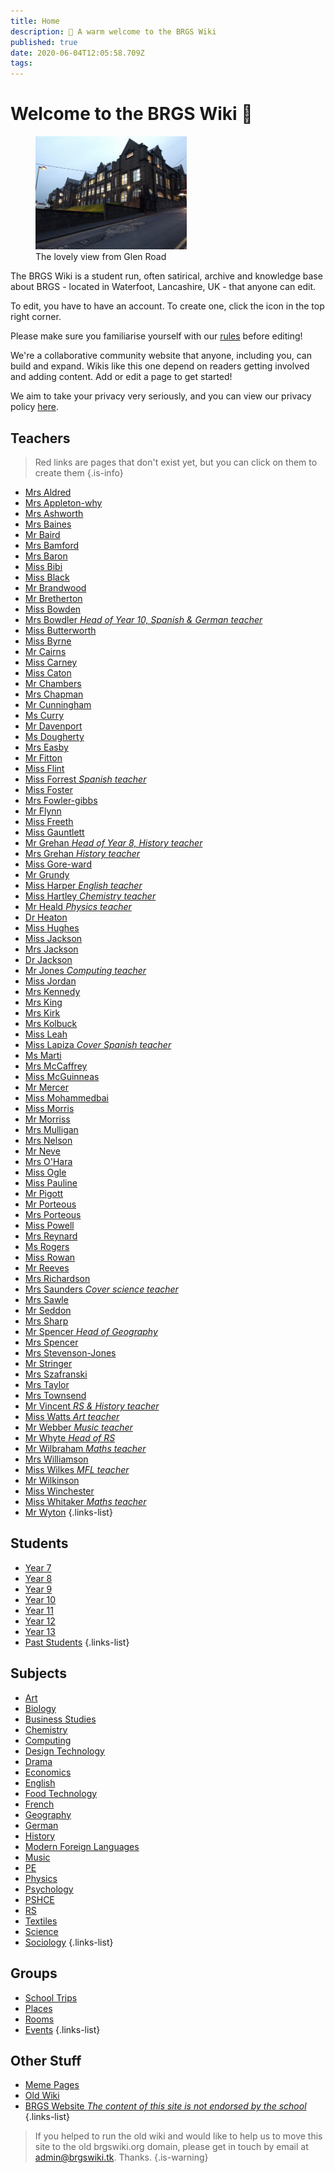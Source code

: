 ```yaml
---
title: Home
description: 🏡 A warm welcome to the BRGS Wiki
published: true
date: 2020-06-04T12:05:58.709Z
tags: 
---
```


# Welcome to the BRGS Wiki 🎉
<figure class="image image_resized" style="width:48%;"><img src="/brgs_from-glen-road.jpg"><figcaption>The lovely view from Glen Road</figcaption></figure>

The BRGS Wiki is a student run, often satirical, archive and knowledge base about BRGS - located in Waterfoot, Lancashire, UK - that anyone can edit.

To edit, you have to have an account. To create one, click the icon in the top right corner.

Please make sure you familiarise yourself with our [rules](/rules) before editing!

We're a collaborative community website that anyone, including you, can build and expand. Wikis like this one depend on readers getting involved and adding content. Add or edit a page to get started!

We aim to take your privacy very seriously, and you can view our privacy policy [here](/privacy).

## Teachers

> Red links are pages that don't exist yet, but you can click on them to create them
{.is-info}

- [Mrs Aldred](/teachers/mrs-aldred)
- [Mrs Appleton-why](/teachers/mrs-appleton-why)
- [Mrs Ashworth](/teachers/mrs-ashworth)
- [Mrs Baines](/teachers/mrs-baines)
- [Mr Baird](/teachers/mr-baird)
- [Mrs Bamford](/teachers/mrs-bamford)
- [Mrs Baron](/teachers/mrs-baron)
- [Miss Bibi](/teachers/miss-bibi)
- [Miss Black](/teachers/miss-black)
- [Mr Brandwood](/teachers/mr-brandwood)
- [Mr Bretherton](/teachers/mr-bretherton)
- [Miss Bowden](/teachers/miss-bowden)
- [Mrs Bowdler *Head of Year 10, Spanish & German teacher*](/teachers/mrs-bowdler)
- [Miss Butterworth](/teachers/miss-butterworth)
- [Miss Byrne](/teachers/miss-byrne)
- [Mr Cairns](/teachers/mr-cairns)
- [Miss Carney](/teachers/miss-carney)
- [Miss Caton](/teachers/miss-caton)
- [Mr Chambers](/teachers/mr-chambers)
- [Mrs Chapman](/teachers/mrs-chapman)
- [Mr Cunningham](/teachers/mr-cunningham)
- [Ms Curry](/teachers/ms-curry)
- [Mr Davenport](/teachers/mr-davenport)
- [Ms Dougherty](/teachers/ms-dougherty)
- [Mrs Easby](/teachers/mrs-easby)
- [Mr Fitton](/teachers/mr-fitton)
- [Miss Flint](/teachers/miss-flint)
- [Miss Forrest *Spanish teacher*](/teachers/miss-forrest)
- [Miss Foster](/teachers/miss-foster)
- [Mrs Fowler-gibbs](/teachers/mrs-fowler-gibbs)
- [Mr Flynn](/teachers/mr-flynn)
- [Miss Freeth](/teachers/miss-freeth)
- [Miss Gauntlett](/teachers/miss-gauntlett)
- [Mr Grehan *Head of Year 8, History teacher*](/teachers/mr-grehan)
- [Mrs Grehan *History teacher*](/teachers/mrs-grehan)
- [Miss Gore-ward](/teachers/miss-gore-ward)
- [Mr Grundy](/teachers/mr-grundy)
- [Miss Harper *English teacher*](/teachers/miss-harper)
- [Miss Hartley *Chemistry teacher*](/teachers/miss-hartley)
- [Mr Heald *Physics teacher*](/teachers/mr-heald)
- [Dr Heaton](/teachers/dr-heaton)
- [Miss Hughes](/teachers/miss-hughes)
- [Miss Jackson](/teachers/miss-jackson)
- [Mrs Jackson](/teachers/mrs-jackson)
- [Dr Jackson](/teachers/dr-jackson)
- [Mr Jones *Computing teacher*](/teachers/mr-jones)
- [Miss Jordan](/teachers/miss-jordan)
- [Mrs Kennedy](/teachers/mrs-kennedy)
- [Mrs King](/teachers/mrs-king)
- [Mrs Kirk](/teachers/mrs-kirk)
- [Mrs Kolbuck](/teachers/mrs-kolbuck)
- [Miss Leah](/teachers/miss-leah)
- [Miss Lapiza *Cover Spanish teacher*](/teachers/miss-lapiza)
- [Ms Marti](/teachers/ms-marti)
- [Mrs McCaffrey](/teachers/mrs-mcCaffrey)
- [Miss McGuinneas](/teachers/miss-mcGuinneas)
- [Mr Mercer](/teachers/mr-mercer)
- [Miss Mohammedbai](/teachers/miss-mohammedbai)
- [Miss Morris](/teachers/miss-morris)
- [Mr Morriss](/teachers/mr-morriss)
- [Mrs Mulligan](/teachers/mrs-mulligan)
- [Mrs Nelson](/teachers/mrs-nelson)
- [Mr Neve](/teachers/mr-neve)
- [Mrs O'Hara](/teachers/mrs-o-hara)
- [Miss Ogle](/teachers/miss-ogle)
- [Miss Pauline](/teachers/miss-pauline)
- [Mr Pigott](/teachers/mr-pigott)
- [Mr Porteous](/teachers/mr-porteous)
- [Mrs Porteous](/teachers/mrs-porteous)
- [Miss Powell](/teachers/miss-powell)
- [Mrs Reynard](/teachers/mrs-reynard)
- [Ms Rogers](/teachers/ms-rogers)
- [Miss Rowan](/teachers/miss-rowan)
- [Mr Reeves](/teachers/mr-reeves)
- [Mrs Richardson](/teachers/mrs-richardson)
- [Mrs Saunders *Cover science teacher*](/teachers/mrs-saunders)
- [Mrs Sawle](/teachers/mrs-sawle)
- [Mr Seddon](/teachers/mr-seddon)
- [Mrs Sharp](/teachers/mrs-sharp)
- [Mr Spencer *Head of Geography*](/teachers/mr-spencer)
- [Mrs Spencer](/teachers/mrs-spencer)
- [Mrs Stevenson-Jones](/teachers/mrs-stevenson-jones)
- [Mr Stringer](/teachers/mr-stringer)
- [Mrs Szafranski](/teachers/mrs-szafranski)
- [Mrs Taylor](/teachers/mrs-taylor)
- [Mrs Townsend](/teachers/mrs-townsend)
- [Mr Vincent *RS & History teacher*](/teachers/mr-vincent)
- [Miss Watts *Art teacher*](/teachers/miss-watts)
- [Mr Webber *Music teacher*](/teachers/mr-webber)
- [Mr Whyte *Head of RS*](/teachers/mr-whyte)
- [Mr Wilbraham *Maths teacher*](/teachers/mr-wilbraham)
- [Mrs Williamson](/teachers/mrs-williamson)
- [Miss Wilkes *MFL teacher*](/teachers/miss-wilkes)
- [Mr Wilkinson](/teachers/mr-wilkinson)
- [Miss Winchester](/teachers/miss-winchester)
- [Miss Whitaker *Maths teacher*](/teachers/miss-whitaker)
- [Mr Wyton](/teachers/mr-wyton)
{.links-list}

## Students

- [Year 7](/students/intake19)
- [Year 8](/students/intake18)
- [Year 9](/students/intake17)
- [Year 10](/students/intake16)
- [Year 11](/students/intake15)
- [Year 12](/students/intake14)
- [Year 13](/students/intake13)
- [Past Students](/students/past)
{.links-list}

## Subjects

- [Art](/subjects/art)
- [Biology](/subjects/biology)
- [Business Studies](/subjects/business-studies)
- [Chemistry](/subjects/chemistry)
- [Computing](/subjects/computing)
- [Design Technology](/subjects/dt)
- [Drama](/subjects/drama)
- [Economics](/subjects/economics)
- [English](/subjects/english)
- [Food Technology](/subjects/food-tech)
- [French](/subjects/french)
- [Geography](/subjects/geography)
- [German](/subjects/german)
- [History](/subjects/maths)
- [Modern Foreign Languages](/subjects/mfl)
- [Music](/subjects/music)
- [PE](/subjects/pe)
- [Physics](/subjects/physics)
- [Psychology](/subjects/psychology)
- [PSHCE](/subjects/pshce)
- [RS](/subjects/rs)
- [Textiles](/subjects/textiles)
- [Science](/subjects/science)
- [Sociology](/subjects/sociology)
{.links-list}

## Groups
- [School Trips](/groups/school-trips)
- [Places](/groups/places)
- [Rooms](/groups/rooms)
- [Events](/groups/events)
{.links-list}

## Other Stuff

- [Meme Pages](/other/meme-pages)
- [Old Wiki](https://old.brgswiki.org)
- [BRGS Website *The content of this site is not endorsed by the school*](https://www.brgs.org.uk)
{.links-list}

> If you helped to run the old wiki and would like to help us to move this site to the old brgswiki.org domain, please get in touch by email at [admin@brgswiki.tk](mailto:admin@brgswiki.tk?subject=New%20BRGS%20Wiki%20Domain). Thanks.
{.is-warning}